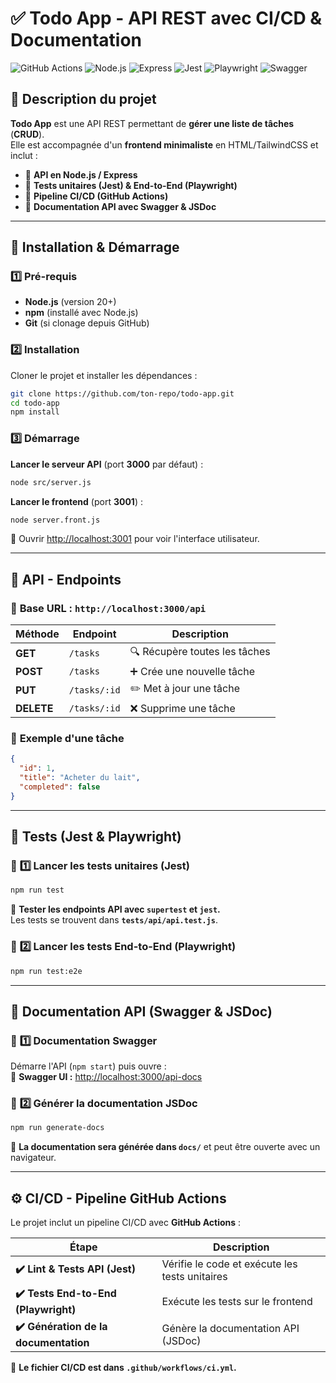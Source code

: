 # ✅ Todo App - API REST avec CI/CD & Documentation

![GitHub Actions](https://img.shields.io/github/actions/workflow/status/ton-repo/todo-app/ci.yml?branch=master)
![Node.js](https://img.shields.io/badge/Node.js-20-green)
![Express](https://img.shields.io/badge/Express.js-4.x-blue)
![Jest](https://img.shields.io/badge/Tests-Jest-orange)
![Playwright](https://img.shields.io/badge/E2E-Playwright-purple)
![Swagger](https://img.shields.io/badge/Documentation-Swagger-yellow)

## 📝 Description du projet
**Todo App** est une API REST permettant de **gérer une liste de tâches** (**CRUD**).  
Elle est accompagnée d'un **frontend minimaliste** en HTML/TailwindCSS et inclut :
- 📡 **API en Node.js / Express**
- 🧪 **Tests unitaires (Jest) & End-to-End (Playwright)**
- 🔄 **Pipeline CI/CD (GitHub Actions)**
- 📖 **Documentation API avec Swagger & JSDoc**

---

## 🚀 Installation & Démarrage

### 1️⃣ **Pré-requis**
- **Node.js** (version 20+)
- **npm** (installé avec Node.js)
- **Git** (si clonage depuis GitHub)

### 2️⃣ **Installation**
Cloner le projet et installer les dépendances :
```sh
git clone https://github.com/ton-repo/todo-app.git
cd todo-app
npm install
```

### 3️⃣ **Démarrage**
**Lancer le serveur API** (port **3000** par défaut) :
```sh
node src/server.js
```
**Lancer le frontend** (port **3001**) :
```sh
node server.front.js
```
📌 Ouvrir [http://localhost:3001](http://localhost:3001) pour voir l'interface utilisateur.

---

## 🔧 API - Endpoints

### 📌 **Base URL : `http://localhost:3000/api`**
| Méthode | Endpoint        | Description |
|---------|---------------|-------------|
| **GET**    | `/tasks`          | 🔍 Récupère toutes les tâches |
| **POST**   | `/tasks`          | ➕ Crée une nouvelle tâche |
| **PUT**    | `/tasks/:id`      | ✏️ Met à jour une tâche |
| **DELETE** | `/tasks/:id`      | ❌ Supprime une tâche |

### 📝 **Exemple d'une tâche**
```json
{
  "id": 1,
  "title": "Acheter du lait",
  "completed": false
}
```

---

## 🧪 Tests (Jest & Playwright)
### 📌 **1️⃣ Lancer les tests unitaires (Jest)**
```sh
npm run test
```
📌 **Tester les endpoints API avec `supertest` et `jest`.**  
Les tests se trouvent dans **`tests/api/api.test.js`**.

### 📌 **2️⃣ Lancer les tests End-to-End (Playwright)**
```sh
npm run test:e2e
```

---

## 📖 Documentation API (Swagger & JSDoc)

### 📌 **1️⃣ Documentation Swagger**
Démarre l'API (`npm start`) puis ouvre :  
📌 **Swagger UI :** [http://localhost:3000/api-docs](http://localhost:3000/api-docs)

### 📌 **2️⃣ Générer la documentation JSDoc**
```sh
npm run generate-docs
```
📌 **La documentation sera générée dans `docs/`** et peut être ouverte avec un navigateur.

---

## ⚙️ CI/CD - Pipeline GitHub Actions
Le projet inclut un pipeline CI/CD avec **GitHub Actions** :

| Étape | Description |
|---------|-------------|
| **✔️ Lint & Tests API (Jest)** | Vérifie le code et exécute les tests unitaires |
| **✔️ Tests End-to-End (Playwright)** | Exécute les tests sur le frontend |
| **✔️ Génération de la documentation** | Génère la documentation API (JSDoc) |

📌 **Le fichier CI/CD est dans `.github/workflows/ci.yml`.**



